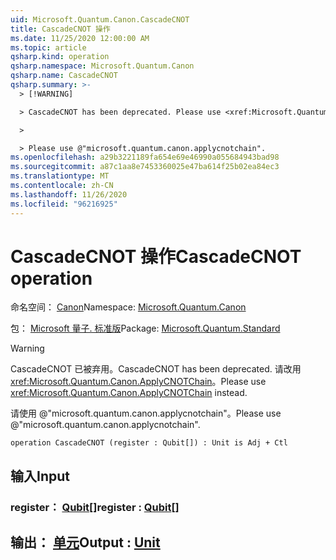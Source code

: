```yaml
---
uid: Microsoft.Quantum.Canon.CascadeCNOT
title: CascadeCNOT 操作
ms.date: 11/25/2020 12:00:00 AM
ms.topic: article
qsharp.kind: operation
qsharp.namespace: Microsoft.Quantum.Canon
qsharp.name: CascadeCNOT
qsharp.summary: >-
  > [!WARNING]

  > CascadeCNOT has been deprecated. Please use <xref:Microsoft.Quantum.Canon.ApplyCNOTChain> instead.

  >

  > Please use @"microsoft.quantum.canon.applycnotchain".
ms.openlocfilehash: a29b3221189fa654e69e46990a055684943bad98
ms.sourcegitcommit: a87c1aa8e7453360025e47ba614f25b02ea84ec3
ms.translationtype: MT
ms.contentlocale: zh-CN
ms.lasthandoff: 11/26/2020
ms.locfileid: "96216925"
---
```

# <a name="cascadecnot-operation"></a><span data-ttu-id="9035e-102">CascadeCNOT 操作</span><span class="sxs-lookup"><span data-stu-id="9035e-102">CascadeCNOT operation</span></span>

<span data-ttu-id="9035e-103">命名空间： [Canon](xref:Microsoft.Quantum.Canon)</span><span class="sxs-lookup"><span data-stu-id="9035e-103">Namespace: [Microsoft.Quantum.Canon](xref:Microsoft.Quantum.Canon)</span></span>

<span data-ttu-id="9035e-104">包： [Microsoft 量子. 标准版](https://nuget.org/packages/Microsoft.Quantum.Standard)</span><span class="sxs-lookup"><span data-stu-id="9035e-104">Package: [Microsoft.Quantum.Standard](https://nuget.org/packages/Microsoft.Quantum.Standard)</span></span>


> [!WARNING]
> <span data-ttu-id="9035e-105">CascadeCNOT 已被弃用。</span><span class="sxs-lookup"><span data-stu-id="9035e-105">CascadeCNOT has been deprecated.</span></span> <span data-ttu-id="9035e-106">请改用 <xref:Microsoft.Quantum.Canon.ApplyCNOTChain>。</span><span class="sxs-lookup"><span data-stu-id="9035e-106">Please use <xref:Microsoft.Quantum.Canon.ApplyCNOTChain> instead.</span></span>
>
> <span data-ttu-id="9035e-107">请使用 @"microsoft.quantum.canon.applycnotchain"。</span><span class="sxs-lookup"><span data-stu-id="9035e-107">Please use @"microsoft.quantum.canon.applycnotchain".</span></span>



```qsharp
operation CascadeCNOT (register : Qubit[]) : Unit is Adj + Ctl
```


## <a name="input"></a><span data-ttu-id="9035e-108">输入</span><span class="sxs-lookup"><span data-stu-id="9035e-108">Input</span></span>

### <a name="register--qubit"></a><span data-ttu-id="9035e-109">register： [Qubit](xref:microsoft.quantum.lang-ref.qubit)[]</span><span class="sxs-lookup"><span data-stu-id="9035e-109">register : [Qubit](xref:microsoft.quantum.lang-ref.qubit)[]</span></span>





## <a name="output--unit"></a><span data-ttu-id="9035e-110">输出： [单元](xref:microsoft.quantum.lang-ref.unit)</span><span class="sxs-lookup"><span data-stu-id="9035e-110">Output : [Unit](xref:microsoft.quantum.lang-ref.unit)</span></span>

